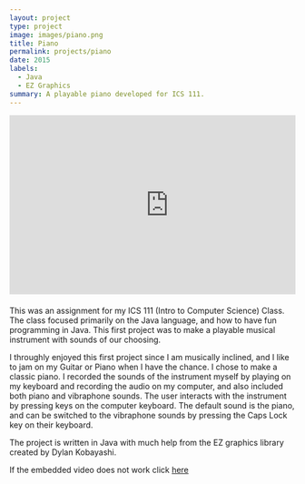 ```yaml
---
layout: project
type: project
image: images/piano.png
title: Piano
permalink: projects/piano
date: 2015
labels:
  - Java
  - EZ Graphics
summary: A playable piano developed for ICS 111.  
---
```

<div class="ui two column centered grid" style="margin-bottom: 20px">
<iframe width="560" height="315" src="https://www.youtube.com/embed/fChNjBPrxiw" frameborder="0" allowfullscreen></iframe>
</div>

This was an assignment for my ICS 111 (Intro to Computer Science) Class.  The class focused primarily on the Java language, and how to have fun programming in Java.  This first project was to make a playable musical instrument with sounds of our choosing.  

I throughly enjoyed this first project since I am musically inclined, and I like to jam on my Guitar or Piano when I have the chance.  I chose to make a classic piano.  I recorded the sounds of the instrument myself by playing on my keyboard and recording the audio on my computer, and also included both piano and vibraphone sounds.  The user interacts with the instrument by pressing keys on the computer keyboard.  The default sound is the piano, and can be switched to the vibraphone sounds by pressing the Caps Lock key on their keyboard. 

The project is written in Java with much help from the EZ graphics library created by Dylan Kobayashi.  

If the embedded video does not work click [here](https://www.youtube.com/watch?v=fChNjBPrxiw)
<p></p>
<p></p>
